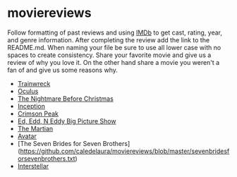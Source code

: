 # moviereviews
Follow formatting of past reviews and using [IMDb](http://www.imdb.com/?ref_=nv_home) to get cast, rating, year, and genre
information. After completing the review add the link to the README.md. When naming your file be sure to use all lower case with
no spaces to create consistency. Share your favorite movie and give us a review of why you love it. On the other hand share a
movie you weren't a fan of and give us some reasons why.

* [Trainwreck](https://github.com/caledelaura/moviereviews/blob/master/trainwreck)
* [Oculus](https://github.com/caledelaura/moviereviews/blob/master/oculus)
* [The Nightmare Before Christmas](https://github.com/caledelaura/moviereviews/blob/master/thenightmarebeforechristmas)
* [Inception](https://github.com/caledelaura/moviereviews/blob/master/Inception)
* [Crimson Peak](https://github.com/caledelaura/moviereviews/blob/master/crimsonpeak)
* [Ed, Edd, N Eddy Big Picture Show](https://github.com/caledelaura/moviereviews/blob/master/Ed%2C%20Edd%20n%20Eddy's%20Big%20Picture%20Show)
* [The Martian](https://github.com/caledelaura/moviereviews/blob/master/themartian)
* [Avatar](https://github.com/caledelaura/moviereviews/blob/master/Avatar.txt)
* [The Seven Brides for Seven Brothers] (https://github.com/caledelaura/moviereviews/blob/master/sevenbridesforsevenbrothers.txt)
* [Interstellar](https://github.com/caledelaura/moviereviews/blob/master/Interstellar)
